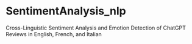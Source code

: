 # SentimentAnalysis_nlp
Cross-Linguistic Sentiment Analysis and Emotion Detection of ChatGPT Reviews in English, French, and Italian
